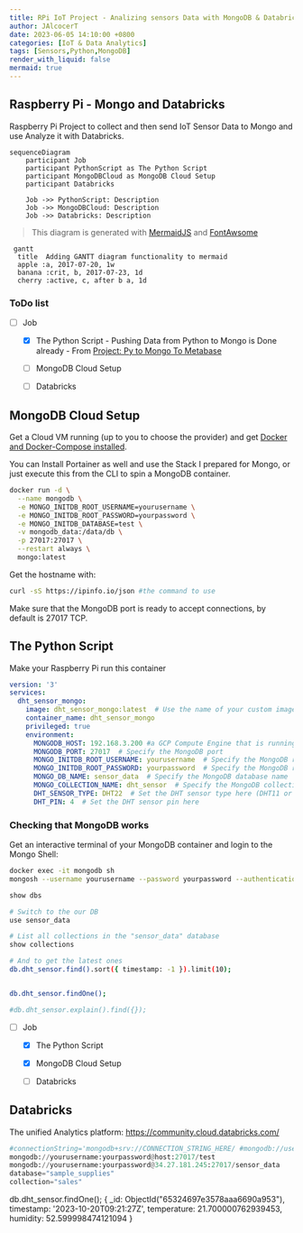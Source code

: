 ```yaml
---
title: RPi IoT Project - Analizing sensors Data with MongoDB & Databricks
author: JAlcocerT
date: 2023-06-05 14:10:00 +0800
categories: [IoT & Data Analytics]
tags: [Sensors,Python,MongoDB]
render_with_liquid: false
mermaid: true
---
```


## Raspberry Pi - Mongo and Databricks

Raspberry Pi Project to collect and then send IoT Sensor Data to Mongo and use Analyze it with Databricks.

```mermaid
sequenceDiagram
    participant Job
    participant PythonScript as The Python Script
    participant MongoDBCloud as MongoDB Cloud Setup
    participant Databricks

    Job ->> PythonScript: Description
    Job ->> MongoDBCloud: Description
    Job ->> Databricks: Description
```

> This diagram is generated with [MermaidJS](https://mermaid.js.org/syntax/sequenceDiagram.html) and [FontAwsome](https://fontawesome.com/v5/search?o=r&m=free)

```mermaid
 gantt
  title  Adding GANTT diagram functionality to mermaid
  apple :a, 2017-07-20, 1w
  banana :crit, b, 2017-07-23, 1d
  cherry :active, c, after b a, 1d
```

### ToDo list

- [ ] Job
  + [x] The Python Script - Pushing Data from Python to Mongo is Done already - From [Project: Py to Mongo To Metabase](https://jalcocert.github.io/RPi/posts/rpi-iot-dht1122-mongo/)
  + [ ] MongoDB Cloud Setup
  + [ ] Databricks


## MongoDB Cloud Setup

Get a Cloud VM running (up to you to choose the provider) and get [Docker and Docker-Compose installed](https://jalcocert.github.io/RPi/posts/selfhosting-with-docker/).


You can Install Portainer as well and use the Stack I prepared for Mongo, or just execute this from the CLI to spin a MongoDB container.

```sh
docker run -d \
  --name mongodb \
  -e MONGO_INITDB_ROOT_USERNAME=yourusername \
  -e MONGO_INITDB_ROOT_PASSWORD=yourpassword \
  -e MONGO_INITDB_DATABASE=test \
  -v mongodb_data:/data/db \
  -p 27017:27017 \
  --restart always \
  mongo:latest
```




Get the hostname with: 
```sh
curl -sS https://ipinfo.io/json #the command to use
```

Make sure that the MongoDB port is ready to accept connections, by default is 27017 TCP.


## The Python Script


Make your Raspberry Pi run this container

```yml
version: '3'
services:
  dht_sensor_mongo:
    image: dht_sensor_mongo:latest  # Use the name of your custom image
    container_name: dht_sensor_mongo
    privileged: true
    environment:
      MONGODB_HOST: 192.168.3.200 #a GCP Compute Engine that is running MongoDB
      MONGODB_PORT: 27017  # Specify the MongoDB port
      MONGO_INITDB_ROOT_USERNAME: yourusername  # Specify the MongoDB root username
      MONGO_INITDB_ROOT_PASSWORD: yourpassword  # Specify the MongoDB root password
      MONGO_DB_NAME: sensor_data  # Specify the MongoDB database name
      MONGO_COLLECTION_NAME: dht_sensor  # Specify the MongoDB collection name
      DHT_SENSOR_TYPE: DHT22  # Set the DHT sensor type here (DHT11 or DHT22)
      DHT_PIN: 4  # Set the DHT sensor pin here      

```


### Checking that MongoDB works

Get an interactive terminal of your MongoDB container and login to the Mongo Shell:

```sh
docker exec -it mongodb sh
mongosh --username yourusername --password yourpassword --authenticationDatabase admin
```

```sh
show dbs

# Switch to the our DB
use sensor_data

# List all collections in the "sensor_data" database
show collections

# And to get the latest ones
db.dht_sensor.find().sort({ timestamp: -1 }).limit(10);


db.dht_sensor.findOne();

#db.dht_sensor.explain().find({});
```

- [ ] Job
  + [x] The Python Script
  + [x] MongoDB Cloud Setup
  + [ ] Databricks


## Databricks

The unified Analytics platform: <https://community.cloud.databricks.com/>


```py
#connectionString='mongodb+srv://CONNECTION_STRING_HERE/ #mongodb://username:password@host:port/database
mongodb://yourusername:yourpassword@host:27017/test
mongodb://yourusername:yourpassword@34.27.181.245:27017/sensor_data
database="sample_supplies"
collection="sales"
```


db.dht_sensor.findOne();
{
  _id: ObjectId("65324697e3578aaa6690a953"),
  timestamp: '2023-10-20T09:21:27Z',
  temperature: 21.700000762939453,
  humidity: 52.599998474121094
}
